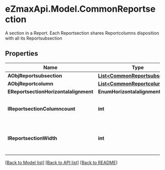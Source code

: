 # eZmaxApi.Model.CommonReportsection
A section in a Report. Each Reportsection shares Reportcolumns disposition with all its Reportsubsection 

## Properties

Name | Type | Description | Notes
------------ | ------------- | ------------- | -------------
**AObjReportsubsection** | [**List&lt;CommonReportsubsection&gt;**](CommonReportsubsection.md) |  | 
**AObjReportcolumn** | [**List&lt;CommonReportcolumn&gt;**](CommonReportcolumn.md) |  | 
**EReportsectionHorizontalalignment** | **EnumHorizontalalignment** |  | 
**IReportsectionColumncount** | **int** | The number of Reportcolumns in the Reportsection | 
**IReportsectionWidth** | **int** | The combined width of all the Reportcolumns in the Reportsection | 

[[Back to Model list]](../README.md#documentation-for-models) [[Back to API list]](../README.md#documentation-for-api-endpoints) [[Back to README]](../README.md)

